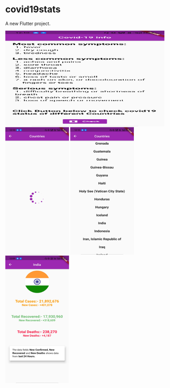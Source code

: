 # covid19stats

A new Flutter project.

<img src="https://github.com/AbhishekBhamare/Covid19-Stats-FlutterApp-Project/blob/AbhishekBhamare-patch-1/s1..jpg" width="500" height="300" />
<img src="https://github.com/AbhishekBhamare/Covid19-Stats-FlutterApp-Project/blob/AbhishekBhamare-patch-1/s2.jpg" width="200" height="400" />
<img src="https://github.com/AbhishekBhamare/Covid19-Stats-FlutterApp-Project/blob/AbhishekBhamare-patch-1/s3.jpg" width="200" height="400" />
<img src="https://github.com/AbhishekBhamare/Covid19-Stats-FlutterApp-Project/blob/AbhishekBhamare-patch-1/s4.jpg" width="200" height="400" />

